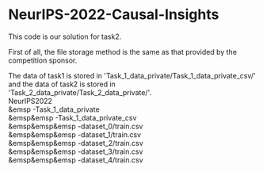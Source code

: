 # NeurIPS-2022-Causal-Insights
This code is our solution for task2.

First of all, the file storage method is the same as that provided by the competition sponsor.

The data of task1 is stored in 'Task_1_data_private/Task_1_data_private_csv/' and the data of task2 is stored in 'Task_2_data_private/Task_2_data_private/'.<br>
NeurIPS2022<br>
&emsp -Task_1_data_private<br>
&emsp&emsp -Task_1_data_private_csv<br>
&emsp&emsp&emsp -dataset_0\/train.csv<br>
&emsp&emsp&emsp -dataset_1\/train.csv<br>
&emsp&emsp&emsp -dataset_2\/train.csv<br>
&emsp&emsp&emsp -dataset_3\/train.csv<br>
&emsp&emsp&emsp -dataset_4\/train.csv<br>
